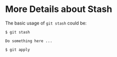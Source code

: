 # More Details about Stash

The basic usage of `git stash` could be:

  ```console
$ git stash

Do something here ...

$ git apply
  ```
